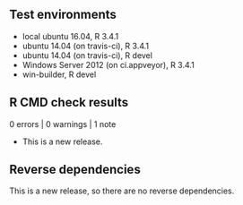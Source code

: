 ## Test environments
* local ubuntu 16.04, R 3.4.1
* ubuntu 14.04 (on travis-ci), R 3.4.1
* ubuntu 14.04 (on travis-ci), R devel
* Windows Server 2012 (on ci.appveyor), R 3.4.1
* win-builder, R devel

## R CMD check results

0 errors | 0 warnings | 1 note

* This is a new release.

## Reverse dependencies

This is a new release, so there are no reverse dependencies.
